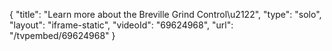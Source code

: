 {
    "title": "Learn more about the Breville Grind Control\u2122",
    "type": "solo",
    "layout": "iframe-static",
    "videoId": "69624968",
    "url": "\/tvpembed\/69624968"
}